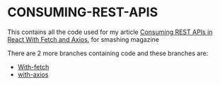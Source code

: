 # CONSUMING-REST-APIS

This contains all the code used for my article [Consuming REST APIs in React With Fetch and Axios.](https://www.smashingmagazine.com/2020/06/rest-api-react-fetch-axios/) for smashing magazine

There are 2 more branches containing code and these branches are:

* [With-fetch](https://github.com/hacktivist123/consuming-rest-apis/tree/with-fetch)
* [with-axios](https://github.com/hacktivist123/consuming-rest-apis/tree/with-axios)
